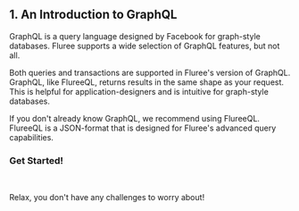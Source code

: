 ## 1. An Introduction to GraphQL

GraphQL is a query language designed by Facebook for graph-style databases. Fluree supports a wide selection of GraphQL features, but not all. 

Both queries and transactions are supported in Fluree's version of GraphQL. GraphQL, like FlureeQL, returns results in the same shape as your request. This is helpful for application-designers and is intuitive for graph-style databases. 

If you don't already know GraphQL, we recommend using FlureeQL. FlureeQL is a JSON-format that is designed for Fluree's advanced query capabilities. 

<div class="challenge">
<h3>Get Started!</h3>
<br/>
<p>Relax, you don't have any challenges to worry about!</p>
</div>
<br/>
<br/>


